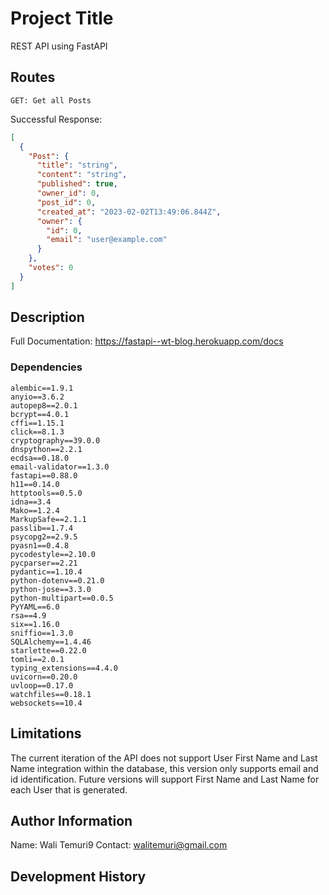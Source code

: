 # Project Title

REST API using FastAPI

## Routes

```
GET: Get all Posts
```

Successful Response:

```JSON
[
  {
    "Post": {
      "title": "string",
      "content": "string",
      "published": true,
      "owner_id": 0,
      "post_id": 0,
      "created_at": "2023-02-02T13:49:06.844Z",
      "owner": {
        "id": 0,
        "email": "user@example.com"
      }
    },
    "votes": 0
  }
]
```

## Description

Full Documentation:
https://fastapi--wt-blog.herokuapp.com/docs

### Dependencies

```
alembic==1.9.1
anyio==3.6.2
autopep8==2.0.1
bcrypt==4.0.1
cffi==1.15.1
click==8.1.3
cryptography==39.0.0
dnspython==2.2.1
ecdsa==0.18.0
email-validator==1.3.0
fastapi==0.88.0
h11==0.14.0
httptools==0.5.0
idna==3.4
Mako==1.2.4
MarkupSafe==2.1.1
passlib==1.7.4
psycopg2==2.9.5
pyasn1==0.4.8
pycodestyle==2.10.0
pycparser==2.21
pydantic==1.10.4
python-dotenv==0.21.0
python-jose==3.3.0
python-multipart==0.0.5
PyYAML==6.0
rsa==4.9
six==1.16.0
sniffio==1.3.0
SQLAlchemy==1.4.46
starlette==0.22.0
tomli==2.0.1
typing_extensions==4.4.0
uvicorn==0.20.0
uvloop==0.17.0
watchfiles==0.18.1
websockets==10.4

```

## Limitations

The current iteration of the API does not support User First Name and Last Name integration within the database, this version only supports email and id identification. Future versions will support
First Name and Last Name for each User that is generated.

## Author Information

Name: Wali Temuri9
Contact: walitemuri@gmail.com

## Development History
